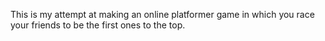 This is my attempt at making an online platformer game in which you race your friends to be the first ones to the top.
